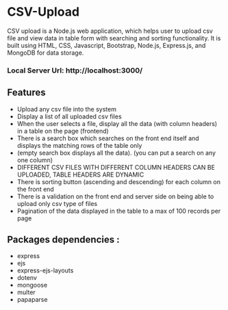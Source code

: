# CSV-Upload
CSV upload is a Node.js web application, which helps user to upload csv file and view data in table form with searching and sorting functionality.
It is built using HTML, CSS, Javascript, Bootstrap, Node.js, Express.js, and MongoDB for data storage.
### Local Server Url: http://localhost:3000/

## Features
  - Upload any csv file into the system
  - Display a list of all uploaded csv files
  - When the user selects a file, display all the data (with column headers) in a table on the page (frontend)
  - There is a search box which searches on the front end itself and displays the matching rows of the table only
  - (empty search box displays all the data). (you can put a search on any one column)
  - DIFFERENT CSV FILES WITH DIFFERENT COLUMN HEADERS CAN BE UPLOADED, TABLE HEADERS ARE DYNAMIC
  - There is sorting button (ascending and descending) for each column on the front end
  - There is a validation on the front end and server side on being able to upload only csv type of files
  - Pagination of the data displayed in the table to a max of 100 records per page

## Packages dependencies :
  - express
  - ejs
  - express-ejs-layouts
  - dotenv
  - mongoose
  - multer
  - papaparse
